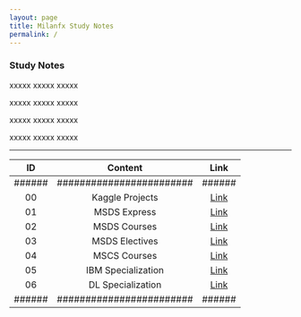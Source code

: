 ```yaml
---
layout: page
title: Milanfx Study Notes
permalink: /
---
```


### Study Notes

xxxxx xxxxx xxxxx

xxxxx xxxxx xxxxx

xxxxx xxxxx xxxxx

xxxxx xxxxx xxxxx

---

| ID   | Content                | Link |
|:--:|:--:|:--:|
|######|########################|######|
| 00   | Kaggle Projects        | [Link](/00KaggleProjects/)    |
| 01   | MSDS Express           | [Link](/01MSDSExpress/)       |
| 02   | MSDS Courses           | [Link](/02MSDSCourses/)       |
| 03   | MSDS Electives         | [Link](/03MSDSElectives/)     |
| 04   | MSCS Courses           | [Link](/04MSCSCourses/)       |
| 05   | IBM Specialization     | [Link](/05IBMSpecialization/) |
| 06   | DL Specialization      | [Link](/06DLSpecialization/)  |
|######|########################|######|

